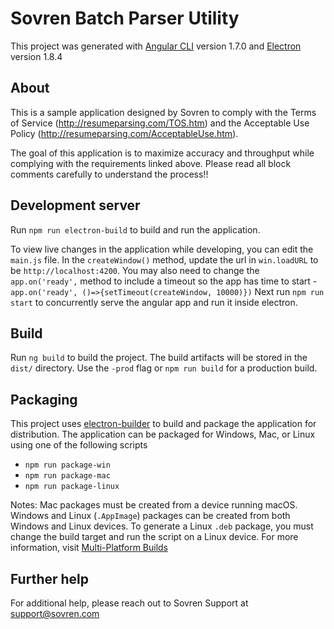 # Sovren Batch Parser Utility

This project was generated with [Angular CLI](https://github.com/angular/angular-cli) version 1.7.0 and [Electron](https://github.com/electron/electron)   version 1.8.4

## About
This is a sample application designed by Sovren to comply with the Terms of Service (http://resumeparsing.com/TOS.htm)
and the Acceptable Use Policy (http://resumeparsing.com/AcceptableUse.htm).

The goal of this application is to maximize accuracy and throughput while complying with the requirements linked above.
Please read all block comments carefully to understand the process!!


## Development server

Run `npm run electron-build` to build and run the application.  

To view live changes in the application while developing, you can edit the `main.js` file. In the `createWindow()` method, update the url in `win.loadURL` to be `http://localhost:4200`. You may also need to change the `app.on('ready',` method to include a timeout so the app has time to start - `app.on('ready', ()=>{setTimeout(createWindow, 10000)})`
Next run `npm run start` to concurrently serve the angular app and run it inside electron.


## Build

Run `ng build` to build the project. The build artifacts will be stored in the `dist/` directory. Use the `-prod` flag or `npm run build` for a production build.

## Packaging

This project uses [electron-builder](https://www.electron.build) to build and package the application for distribution. The application can be packaged for Windows, Mac, or Linux using one of the following scripts
- `npm run package-win`
- `npm run package-mac`
- `npm run package-linux`

Notes: Mac packages must be created from a device running macOS. Windows and Linux (`.AppImage`) packages can be created from both Windows and Linux devices. To generate a Linux `.deb` package, you must change the build target and run the script on a Linux device. For more information, visit [Multi-Platform Builds](https://www.electron.build/multi-platform-build)


## Further help

For additional help, please reach out to Sovren Support at <support@sovren.com>
